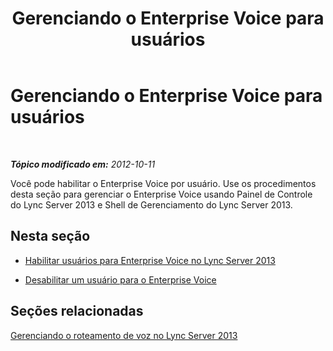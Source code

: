 ﻿---
title: Gerenciando o Enterprise Voice para usuários
TOCTitle: Gerenciando o Enterprise Voice para usuários
ms:assetid: 72cbe2f5-1a01-4a6f-84a5-01f3212a8992
ms:mtpsurl: https://technet.microsoft.com/pt-br/library/JJ688091(v=OCS.15)
ms:contentKeyID: 49886260
ms.date: 05/19/2016
mtps_version: v=OCS.15
ms.translationtype: HT
---

# Gerenciando o Enterprise Voice para usuários

 

_**Tópico modificado em:** 2012-10-11_

Você pode habilitar o Enterprise Voice por usuário. Use os procedimentos desta seção para gerenciar o Enterprise Voice usando Painel de Controle do Lync Server 2013 e Shell de Gerenciamento do Lync Server 2013.

## Nesta seção

  - [Habilitar usuários para Enterprise Voice no Lync Server 2013](lync-server-2013-enable-users-for-enterprise-voice.md)

  - [Desabilitar um usuário para o Enterprise Voice](lync-server-2013-disable-a-user-for-enterprise-voice.md)

## Seções relacionadas

[Gerenciando o roteamento de voz no Lync Server 2013](lync-server-2013-managing-voice-routing.md)

